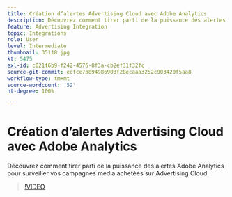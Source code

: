 ```yaml
---
title: Création d’alertes Advertising Cloud avec Adobe Analytics
description: Découvrez comment tirer parti de la puissance des alertes Adobe Analytics pour surveiller vos campagnes média achetées sur Advertising Cloud.
feature: Advertising Integration
topic: Integrations
role: User
level: Intermediate
thumbnail: 35118.jpg
kt: 5475
exl-id: c021f6b9-f242-4576-8f3a-cb2ef31f32fc
source-git-commit: ecfce7b894986903f28ecaaa3252c903420f5aa8
workflow-type: tm+mt
source-wordcount: '52'
ht-degree: 100%

---
```


# Création d’alertes Advertising Cloud avec Adobe Analytics

Découvrez comment tirer parti de la puissance des alertes Adobe Analytics pour surveiller vos campagnes média achetées sur Advertising Cloud.

>[!VIDEO](https://video.tv.adobe.com/v/40441/?quality=12&learn=on&captions=fre_fr)
